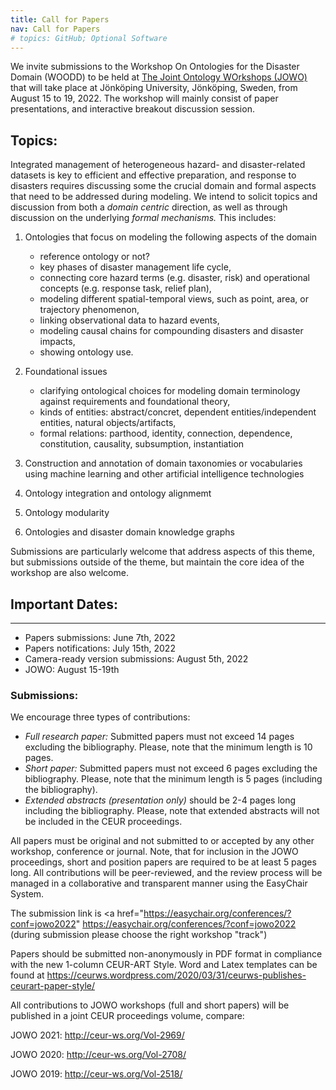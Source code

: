 ```yaml
---
title: Call for Papers
nav: Call for Papers
# topics: GitHub; Optional Software
---
```


We invite submissions to the Workshop On Ontologies for the Disaster Domain (WOODD) to be held at <a href="https://www.iaoa.org/jowo/2022/index.html">The Joint Ontology 
WOrkshops (JOWO)</a> that will take place at Jönköping University, Jönköping, Sweden, from August 15 to 19, 2022. The workshop will mainly consist of paper presentations, 
and interactive breakout discussion session.



## Topics:
Integrated management of heterogeneous hazard- and disaster-related datasets is key to efficient and effective preparation, and response to disasters requires discussing some
the crucial domain and formal aspects that need to be addressed during modeling. We intend to solicit topics and discussion from both a <em>domain centric</em> direction, 
as well as through discussion on the underlying <em>formal mechanisms.</em> This includes:
	
1) Ontologies that focus on modeling the following aspects of the domain
	<ul>
	  <li>reference ontology or not?</li>
	  <li>key phases of disaster management life cycle,</li>
	  <li>connecting core hazard terms (e.g. disaster, risk) and operational concepts (e.g. response task, relief plan),</li>
	  <li>modeling different spatial-temporal views, such as point, area, or trajectory phenomenon,</li>
	  <li>linking observational data to hazard events,</li>
	  <li>modeling causal chains for compounding disasters and disaster impacts,</li>
	  <li>showing ontology use.</li>
	</ul>  

2) Foundational issues
	<ul>
	  <li>clarifying ontological choices for modeling domain terminology against requirements and foundational theory,</li>
	  <li>kinds of entities: abstract/concret, dependent entities/independent entities, natural objects/artifacts,</li>
	  <li>formal relations: parthood, identity, connection, dependence, constitution, causality, subsumption, instantiation</li>
	</ul>
3) Construction and annotation of domain taxonomies or vocabularies using machine learning and other artificial intelligence technologies

4) Ontology integration and ontology alignmemt

5) Ontology modularity

6) Ontologies and disaster domain knowledge graphs


Submissions are particularly welcome that address aspects of this theme, but submissions outside of the theme, but maintain the core idea of the workshop are also welcome. 



## Important Dates:
---

<ul>
  <li>Papers submissions: June 7th, 2022</li>
  <li>Papers notifications: July 15th, 2022</li>
  <li>Camera-ready version submissions: August 5th, 2022</li>
  <li>JOWO: August 15-19th </li>
</ul>  


### Submissions:

We encourage three types of contributions:

<ul>
  <li><em>Full research paper:</em> Submitted papers must not exceed 14 pages excluding the bibliography. Please, note that the minimum length is 10 pages.</li>
  <li><em>Short paper:</em> Submitted papers must not exceed 6 pages excluding the bibliography. Please, note that the minimum length is 5 pages (including the bibliography).</li>
  <li><em>Extended abstracts (presentation only)</em> should be 2-4 pages long including the bibliography. Please, note that extended abstracts will not be included in the CEUR proceedings.</li>
</ul>  

All papers must be original and not submitted to or accepted by any other workshop, conference or journal. Note, that for inclusion in the JOWO proceedings, short and position
papers are required to be at least 5 pages long. All contributions will be peer-reviewed, and the review process will be managed in a collaborative and transparent manner using 
the EasyChair System. 

The submission link is <a href="https://easychair.org/conferences/?conf=jowo2022" https://easychair.org/conferences/?conf=jowo2022</a>
(during submission please choose the right workshop "track")


Papers should be submitted non-anonymously in PDF format in compliance with the new 1-column CEUR-ART Style. Word and Latex templates can be found at
<a href="https://ceurws.wordpress.com/2020/03/31/ceurws-publishes-ceurart-paper-style/">https://ceurws.wordpress.com/2020/03/31/ceurws-publishes-ceurart-paper-style/</a>



All contributions to JOWO workshops (full and short papers) will be published in a joint CEUR proceedings volume, compare:

JOWO 2021: <a href="http://ceur-ws.org/Vol-2969/">http://ceur-ws.org/Vol-2969/</a>

JOWO 2020: <a href="http://ceur-ws.org/Vol-2708/">http://ceur-ws.org/Vol-2708/</a> 

JOWO 2019: <a href="http://ceur-ws.org/Vol-2518/">http://ceur-ws.org/Vol-2518/</a>



